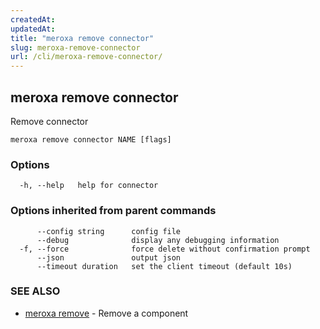 ```yaml
---
createdAt: 
updatedAt: 
title: "meroxa remove connector"
slug: meroxa-remove-connector
url: /cli/meroxa-remove-connector/
---
```

## meroxa remove connector

Remove connector

```
meroxa remove connector NAME [flags]
```

### Options

```
  -h, --help   help for connector
```

### Options inherited from parent commands

```
      --config string      config file
      --debug              display any debugging information
  -f, --force              force delete without confirmation prompt
      --json               output json
      --timeout duration   set the client timeout (default 10s)
```

### SEE ALSO

* [meroxa remove](/cli/meroxa-remove/)	 - Remove a component

